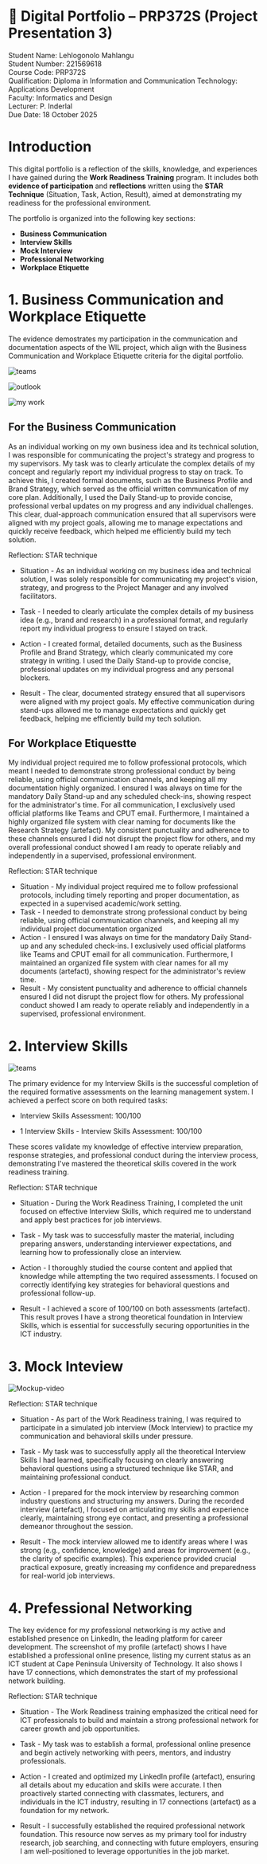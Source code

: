 
# 🌟 Digital Portfolio – PRP372S (Project Presentation 3)

Student Name: Lehlogonolo Mahlangu <br>
Student Number: 221569618 <br>
Course Code: PRP372S <br> 
Qualification: Diploma in Information and Communication Technology: Applications Development <br> 
Faculty: Informatics and Design <br> 
Lecturer: P. Inderlal <br> 
Due Date: 18 October 2025 <br> 

# Introduction 

This digital portfolio is a reflection of the skills, knowledge, and experiences I have gained during the **Work Readiness Training** program. It includes both **evidence of participation** and **reflections** written using the **STAR Technique** (Situation, Task, Action, Result), aimed at demonstrating my readiness for the professional environment.

The portfolio is organized into the following key sections:
- **Business Communication**
- **Interview Skills**
- **Mock Interview**
- **Professional Networking**
- **Workplace Etiquette**

# 1. Business Communication and Workplace Etiquette

The evidence demostrates my participation in the communication and documentation aspects of the WIL project, which align with the Business Communication and Workplace Etiquette criteria for the digital portfolio.

![teams](images/Teams.png)

![outlook](images/outlook.png)

![my work](images/work.png) 


## For the Business Communication

As an individual working on my own business idea and its technical solution, I was responsible for communicating the project's strategy and progress to my supervisors. My task was to clearly articulate the complex details of my concept and regularly report my individual progress to stay on track. To achieve this, I created formal documents, such as the Business Profile and Brand Strategy, which served as the official written communication of my core plan. Additionally, I used the Daily Stand-up to provide concise, professional verbal updates on my progress and any individual challenges. 
This clear, dual-approach communication ensured that all supervisors were aligned with my project goals, allowing me to manage expectations and quickly receive feedback, which helped me efficiently build my tech solution.

Reflection: STAR technique

- Situation - As an individual working on my business idea and technical solution, I was solely responsible for communicating my project's vision, strategy, and progress to the Project Manager and any involved facilitators.

- Task - I needed to clearly articulate the complex details of my business idea (e.g., brand and research) in a professional format, and regularly report my individual progress to ensure I stayed on track.
  
- Action - I created formal, detailed documents, such as the Business Profile and Brand Strategy, which clearly communicated my core strategy in writing. I used the Daily Stand-up to provide concise, professional updates on my individual progress and any personal blockers.
  
- Result - The clear, documented strategy ensured that all supervisors were aligned with my project goals. My effective communication during stand-ups allowed me to manage expectations and quickly get feedback, helping me efficiently build my tech solution.


## For Workplace Etiquestte 

My individual project required me to follow professional protocols, which meant I needed to demonstrate strong professional conduct by being reliable, using official communication channels, and keeping all my documentation highly organized. I ensured I was always on time for the mandatory Daily Stand-up and any scheduled check-ins, showing respect for the administrator's time. For all communication, I exclusively used official platforms like Teams and CPUT email. Furthermore, I maintained a highly organized file system with clear naming for documents like the Research Strategy (artefact). My consistent punctuality and adherence to these channels ensured I did not disrupt the project flow for others, and my overall professional conduct showed I am ready to operate reliably and independently in a supervised, professional environment.

Reflection: STAR technique

- Situation - My individual project required me to follow professional protocols, including timely reporting and proper documentation, as expected in a supervised academic/work setting.
- Task - I needed to demonstrate strong professional conduct by being reliable, using official communication channels, and keeping all my individual project documentation organized 
- Action - I ensured I was always on time for the mandatory Daily Stand-up and any scheduled check-ins. I exclusively used official platforms like Teams and CPUT email for all communication. Furthermore, I maintained an organized file system with clear names for all my documents (artefact), showing respect for the administrator's review time.
- Result - My consistent punctuality and adherence to official channels ensured I did not disrupt the project flow for others. My professional conduct showed I am ready to operate reliably and independently in a supervised, professional environment.

# 2. Interview Skills

![teams](images/Interview.png)


The primary evidence for my Interview Skills is the successful completion of the required formative assessments on the learning management system. I achieved a perfect score on both required tasks:

 - Interview Skills Assessment: 100/100

 - 1 Interview Skills - Interview Skills Assessment: 100/100

These scores validate my knowledge of effective interview preparation, response strategies, and professional conduct during the interview process, demonstrating I've mastered the theoretical skills covered in the work readiness training.
 

Reflection: STAR technique

- Situation - During the Work Readiness Training, I completed the unit focused on effective Interview Skills, which required me to understand and apply best practices for job interviews.
  
- Task - My task was to successfully master the material, including preparing answers, understanding interviewer expectations, and learning how to professionally close an interview.

- Action - I thoroughly studied the course content and applied that knowledge while attempting the two required assessments. I focused on correctly identifying key strategies for behavioral questions and professional follow-up.

- Result - I achieved a score of 100/100 on both assessments (artefact). This result proves I have a strong theoretical foundation in Interview Skills, which is essential for successfully securing opportunities in the ICT industry.

# 3. Mock Inteview

![Mockup-video](images/Linkedin.png)



Reflection: STAR technique

- Situation - As part of the Work Readiness training, I was required to participate in a simulated job interview (Mock Interview) to practice my communication and behavioral skills under pressure.

- Task - My task was to successfully apply all the theoretical Interview Skills I had learned, specifically focusing on clearly answering behavioral questions using a structured technique like STAR, and maintaining professional conduct.

- Action - I prepared for the mock interview by researching common industry questions and structuring my answers. During the recorded interview (artefact), I focused on articulating my skills and experience clearly, maintaining strong eye contact, and presenting a professional demeanor throughout the session.

- Result - The mock interview allowed me to identify areas where I was strong (e.g., confidence, knowledge) and areas for improvement (e.g., the clarity of specific examples). This experience provided crucial practical exposure, greatly increasing my confidence and preparedness for real-world job interviews.

# 4. Prefessional Networking

The key evidence for my professional networking is my active and established presence on LinkedIn, the leading platform for career development. The screenshot of my profile (artefact) shows I have established a professional online presence, listing my current status as an ICT student at Cape Peninsula University of Technology. It also shows I have 17 connections, which demonstrates the start of my professional network building.

Reflection: STAR technique

- Situation - The Work Readiness training emphasized the critical need for ICT professionals to build and maintain a strong professional network for career growth and job opportunities.

- Task - My task was to establish a formal, professional online presence and begin actively networking with peers, mentors, and industry professionals.

- Action - I created and optimized my LinkedIn profile (artefact), ensuring all details about my education and skills were accurate. I then proactively started connecting with classmates, lecturers, and individuals in the ICT industry, resulting in 17 connections (artefact) as a foundation for my network.

- Result - I successfully established the required professional network foundation. This resource now serves as my primary tool for industry research, job searching, and connecting with future employers, ensuring I am well-positioned to leverage opportunities in the job market.




